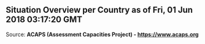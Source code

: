 ## Situation Overview per Country as of Fri, 01 Jun 2018 03:17:20 GMT

Source: **ACAPS (Assessment Capacities Project) - https://www.acaps.org**